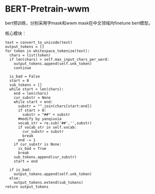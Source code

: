 # BERT-Pretrain-wwm
bert预训练，分别采用字mask和wwm mask在中文领域内finetune bert模型。

核心模块：

    text = convert_to_unicode(text)
    output_tokens = []
    for token in whitespace_tokenize(text):
      chars = list(token)
      if len(chars) > self.max_input_chars_per_word:
        output_tokens.append(self.unk_token)
        continue

      is_bad = False
      start = 0
      sub_tokens = []
      while start < len(chars):
        end = len(chars)
        cur_substr = None
        while start < end:
          substr = "".join(chars[start:end])
          if start > 0:
            substr = "##" + substr
          #modify by yanqiuxia
          vocab_str = re.sub('##','',substr)
          if vocab_str in self.vocab:
            cur_substr = substr
            break
          end -= 1
        if cur_substr is None:
          is_bad = True
          break
        sub_tokens.append(cur_substr)
        start = end

      if is_bad:
        output_tokens.append(self.unk_token)
      else:
        output_tokens.extend(sub_tokens)
    return output_tokens
